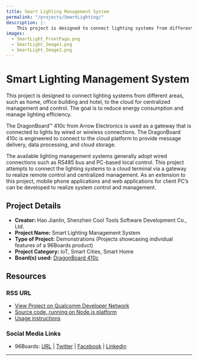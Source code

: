 ```yaml
---
title: Smart Lighting Management System
permalink: "/projects/SmartLighting/"
description: |-
    This project is designed to connect lighting systems from different areas, such as home, office building and hotel, to the cloud for centralized management and control. The goal is to reduce energy consumption and manage lighting efficiency.
images:
  - SmartLight_FrontPage.png
  - SmartLight_Image1.png
  - SmartLight_Image2.png
---
```

# Smart Lighting Management System

This project is designed to connect lighting systems from different areas, such as home, office building and hotel, to the cloud for centralized management and control. The goal is to reduce energy consumption and manage lighting efficiency.

The DragonBoard™ 410c from Arrow Electronics is used as a gateway that is connected to lights by wired or wireless connections. The DragonBoard 410c is engineered to connect to the cloud platform to provide message delivery, data processing, and cloud storage.

The available lighting management systems generally adopt wired connections such as RS485 bus and PC-based local control. This project attempts to connect the lighting systems to a cloud terminal via a gateway to realize remote control and centralized management. As an extension to this project, mobile phone applications and web applications for client PC’s can be developed to realize system control and management.

## Project Details

- **Creator:** Hao Jianlin, Shenzhen Cool Tools Software Development Co., Ltd.
- **Project Name:** Smart Lighting Management System
- **Type of Project:** Demonstrations (Projects showcasing individual features of a 96Boards product)
- **Project Category:** IoT, Smart Cities, Smart Home
- **Board(s) used:** [DragonBoard 410c](https://www.96boards.org/product/dragonboard410c/)

## Resources

### RSS URL

- [View Project on Qualcomm Developer Network](https://developer.qualcomm.com/project/smart-lighting-management-system)
- [Source code, running on Node.js platform](http://git.oschina.net/erabbit/OpenIoT)
- [Usage instructions](http://git.oschina.net/erabbit/OpenIoT/blob/master/docs/lighting-zha-dongle.md)

### Social Media Links

- 96Boards: [URL](https://www.96boards.org/) &#124; [Twitter](https://twitter.com/96boards) &#124; [Facebook](https://www.facebook.com/96Boards) &#124; [Linkedin](https://www.linkedin.com/company/{{site.linkedin_username}}/)


***
